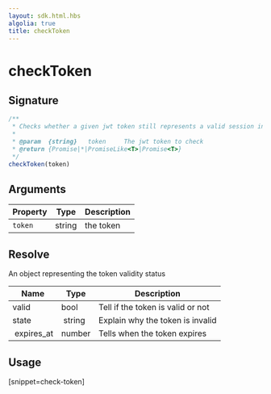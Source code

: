 ```yaml
---
layout: sdk.html.hbs
algolia: true
title: checkToken
---
```


# checkToken

## Signature

```javascript
/**
 * Checks whether a given jwt token still represents a valid session in Kuzzle.
 *
 * @param  {string}   token     The jwt token to check
 * @return {Promise|*|PromiseLike<T>|Promise<T>}
 */
checkToken(token)
```

## Arguments

| Property    | Type    | Description
|--------------|---------|-------------
| ``token`` | string | the token

## Resolve

An object representing the token validity status

| Name                | Type    | Description                                                                                                      
| ------------------- | ------- | -----------------------------------
| valid               | bool    | Tell if the token is valid or not
| state               | string  | Explain why the token is invalid
| expires_at          | number  | Tells when the token expires

## Usage

[snippet=check-token]
